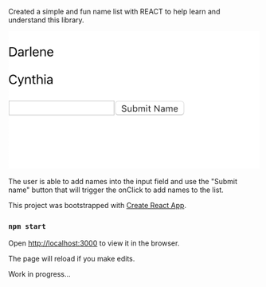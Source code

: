 Created a simple and fun name list with REACT to help learn and understand this library.

![](/namelist.png)

The user is able to add names into the input field and use the "Submit name" button that will trigger the onClick to add names to the list.


This project was bootstrapped with [Create React App](https://github.com/facebook/create-react-app).

### `npm start`
Open [http://localhost:3000](http://localhost:3000) to view it in the browser.

The page will reload if you make edits.<br />


Work in progress...
